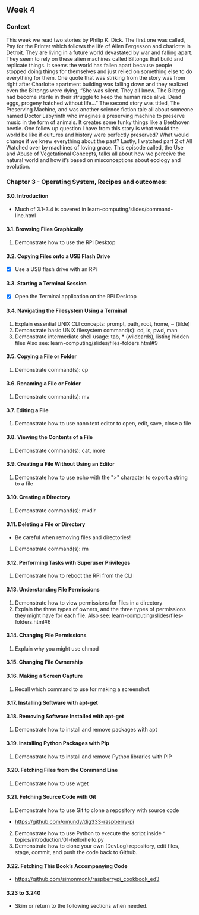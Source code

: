 ## Week 4

### Context

This week we read two stories by Philip K. Dick. The first one was called, Pay for the Printer which follows the life of Allen Fergesson and charlotte in Detroit. They are living in a future world devastated by war and falling apart. They seem to rely on these alien machines called Biltongs that build and replicate things. It seems the world has fallen apart because people stopped doing things for themselves and just relied on something else to do everything for them. One quote that was striking from the story was from right after Charlotte apartment building was falling down and they realized even the Biltongs were dying, “She was silent. They all knew. The Biltong had become sterile in their struggle to keep the human race alive. Dead eggs, progeny hatched without life…” The second story was titled, The Preserving Machine, and was another science fiction tale all about someone named Doctor Labyrinth who imagines a preserving machine to preserve music in the form of animals. It creates some funky things like a Beethoven beetle. One follow up question I have from this story is what would the world be like if cultures and history were perfectly preserved? What would change if we knew everything about the past? Lastly, I watched part 2 of All Watched over by machines of loving grace. This episode called, the Use and Abuse of Vegetational Concepts, talks all about how we perceive the natural world and how it’s based on misconceptions about ecology and evolution.  

### Chapter 3 - Operating System, Recipes and outcomes:

#### 3.0. Introduction
- Much of 3.1-3.4 is covered in learn-computing/slides/command-line.html 
#### 3.1. Browsing Files Graphically
1. Demonstrate how to use the RPi Desktop
#### 3.2. Copying Files onto a USB Flash Drive
- [x] Use a USB flash drive with an RPi
#### 3.3. Starting a Terminal Session
- [x] Open the Terminal application on the RPi Desktop
#### 3.4. Navigating the Filesystem Using a Terminal
1. Explain essential UNIX CLI concepts: prompt, path, root, home, ~ (tilde) 
2. Demonstrate basic UNIX filesystem command(s): cd, ls, pwd, man
3. Demonstrate intermediate shell usage: tab, * (wildcards), listing hidden files
Also see: learn-computing/slides/files-folders.html#9 
#### 3.5. Copying a File or Folder
1. Demonstrate command(s): cp 
#### 3.6. Renaming a File or Folder
1. Demonstrate command(s): mv 
#### 3.7. Editing a File
1. Demonstrate how to use nano text editor to open, edit, save, close a file
#### 3.8. Viewing the Contents of a File
1. Demonstrate command(s): cat, more
#### 3.9. Creating a File Without Using an Editor
1. Demonstrate how to use echo with the ">" character to export a string to a file
#### 3.10. Creating a Directory
1. Demonstrate command(s): mkdir
#### 3.11. Deleting a File or Directory
- Be careful when removing files and directories!
1. Demonstrate command(s): rm
#### 3.12. Performing Tasks with Superuser Privileges
1. Demonstrate how to reboot the RPi from the CLI
#### 3.13. Understanding File Permissions
1. Demonstrate how to view permissions for files in a directory
2. Explain the three types of owners, and the three types of permissions they might have for each file.
Also see: learn-computing/slides/files-folders.html#6 
#### 3.14. Changing File Permissions
1. Explain why you might use chmod
#### 3.15. Changing File Ownership 
#### 3.16. Making a Screen Capture
1. Recall which command to use for making a screenshot.
#### 3.17. Installing Software with apt-get
#### 3.18. Removing Software Installed with apt-get
1. Demonstrate how to install and remove packages with apt
#### 3.19. Installing Python Packages with Pip
1. Demonstrate how to install and remove Python libraries with PIP
#### 3.20. Fetching Files from the Command Line
1. Demonstrate how to use wget
#### 3.21. Fetching Source Code with Git
1. Demonstrate how to use Git to clone a repository with source code 
- https://github.com/omundy/dig333-raspberry-pi 
2. Demonstrate how to use Python to execute the script inside ^ topics/introduction/01-hello/hello.py 
3. Demonstrate how to clone your own (DevLog) repository, edit files, stage, commit, and push the code back to Github.
#### 3.22. Fetching This Book’s Accompanying Code
- https://github.com/simonmonk/raspberrypi_cookbook_ed3 
#### 3.23 to 3.240
- Skim or return to the following sections when needed.
